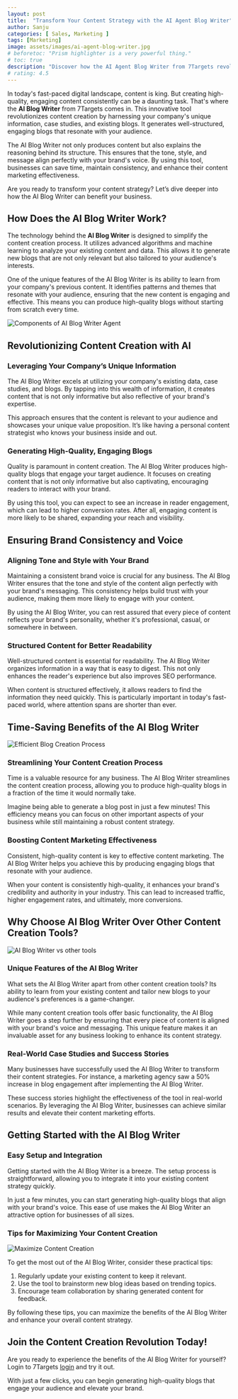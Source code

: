 ```yaml
---
layout: post
title:  "Transform Your Content Strategy with the AI Agent Blog Writer"
author: Sanju
categories: [ Sales, Marketing ]
tags: [Marketing]
image: assets/images/ai-agent-blog-writer.jpg
# beforetoc: "Prism highlighter is a very powerful thing."
# toc: true
description: "Discover how the AI Agent Blog Writer from 7Targets revolutionizes content creation, ensuring brand consistency and boosting marketing effectiveness."
# rating: 4.5
---
```


In today's fast-paced digital landscape, content is king. But creating high-quality, engaging content consistently can be a daunting task. That's where the **AI Blog Writer** from 7Targets comes in. This innovative tool revolutionizes content creation by harnessing your company's unique information, case studies, and existing blogs. It generates well-structured, engaging blogs that resonate with your audience.

The AI Blog Writer not only produces content but also explains the reasoning behind its structure. This ensures that the tone, style, and message align perfectly with your brand's voice. By using this tool, businesses can save time, maintain consistency, and enhance their content marketing effectiveness.

Are you ready to transform your content strategy? Let’s dive deeper into how the AI Blog Writer can benefit your business.

## How Does the AI Blog Writer Work?

The technology behind the **AI Blog Writer** is designed to simplify the content creation process. It utilizes advanced algorithms and machine learning to analyze your existing content and data. This allows it to generate new blogs that are not only relevant but also tailored to your audience's interests.

One of the unique features of the AI Blog Writer is its ability to learn from your company's previous content. It identifies patterns and themes that resonate with your audience, ensuring that the new content is engaging and effective. This means you can produce high-quality blogs without starting from scratch every time.

![Components of AI Blog Writer Agent](../assets/images/components-ai-blog-writer.png)

## Revolutionizing Content Creation with AI

### Leveraging Your Company’s Unique Information

The AI Blog Writer excels at utilizing your company's existing data, case studies, and blogs. By tapping into this wealth of information, it creates content that is not only informative but also reflective of your brand's expertise.

This approach ensures that the content is relevant to your audience and showcases your unique value proposition. It’s like having a personal content strategist who knows your business inside and out.

### Generating High-Quality, Engaging Blogs

Quality is paramount in content creation. The AI Blog Writer produces high-quality blogs that engage your target audience. It focuses on creating content that is not only informative but also captivating, encouraging readers to interact with your brand.

By using this tool, you can expect to see an increase in reader engagement, which can lead to higher conversion rates. After all, engaging content is more likely to be shared, expanding your reach and visibility.

## Ensuring Brand Consistency and Voice

### Aligning Tone and Style with Your Brand

Maintaining a consistent brand voice is crucial for any business. The AI Blog Writer ensures that the tone and style of the content align perfectly with your brand's messaging. This consistency helps build trust with your audience, making them more likely to engage with your content.

By using the AI Blog Writer, you can rest assured that every piece of content reflects your brand's personality, whether it's professional, casual, or somewhere in between.

### Structured Content for Better Readability

Well-structured content is essential for readability. The AI Blog Writer organizes information in a way that is easy to digest. This not only enhances the reader's experience but also improves SEO performance.

When content is structured effectively, it allows readers to find the information they need quickly. This is particularly important in today's fast-paced world, where attention spans are shorter than ever.

## Time-Saving Benefits of the AI Blog Writer

![Efficient Blog Creation Process](../assets/images/efficient-blog-creation-process.png)

### Streamlining Your Content Creation Process

Time is a valuable resource for any business. The AI Blog Writer streamlines the content creation process, allowing you to produce high-quality blogs in a fraction of the time it would normally take.

Imagine being able to generate a blog post in just a few minutes\! This efficiency means you can focus on other important aspects of your business while still maintaining a robust content strategy.

### Boosting Content Marketing Effectiveness

Consistent, high-quality content is key to effective content marketing. The AI Blog Writer helps you achieve this by producing engaging blogs that resonate with your audience.

When your content is consistently high-quality, it enhances your brand's credibility and authority in your industry. This can lead to increased traffic, higher engagement rates, and ultimately, more conversions.

## Why Choose AI Blog Writer Over Other Content Creation Tools?

![AI Blog Writer vs other tools](../assets/images/ai-writer-vs-other-tools.png)

### Unique Features of the AI Blog Writer

What sets the AI Blog Writer apart from other content creation tools? Its ability to learn from your existing content and tailor new blogs to your audience's preferences is a game-changer.

While many content creation tools offer basic functionality, the AI Blog Writer goes a step further by ensuring that every piece of content is aligned with your brand's voice and messaging. This unique feature makes it an invaluable asset for any business looking to enhance its content strategy.

### Real-World Case Studies and Success Stories

Many businesses have successfully used the AI Blog Writer to transform their content strategies. For instance, a marketing agency saw a 50% increase in blog engagement after implementing the AI Blog Writer.

These success stories highlight the effectiveness of the tool in real-world scenarios. By leveraging the AI Blog Writer, businesses can achieve similar results and elevate their content marketing efforts.

## Getting Started with the AI Blog Writer

### Easy Setup and Integration

Getting started with the AI Blog Writer is a breeze. The setup process is straightforward, allowing you to integrate it into your existing content strategy quickly.

In just a few minutes, you can start generating high-quality blogs that align with your brand's voice. This ease of use makes the AI Blog Writer an attractive option for businesses of all sizes.

### Tips for Maximizing Your Content Creation

![Maximize Content Creation](../assets/images/maximize-content-creation.png)

To get the most out of the AI Blog Writer, consider these practical tips:

1. Regularly update your existing content to keep it relevant.  
2. Use the tool to brainstorm new blog ideas based on trending topics.  
3. Encourage team collaboration by sharing generated content for feedback.

By following these tips, you can maximize the benefits of the AI Blog Writer and enhance your overall content strategy.

## Join the Content Creation Revolution Today!

Are you ready to experience the benefits of the AI Blog Writer for yourself? Login to 7Targets [login](https://solution.7targets.com/) and try it out.

With just a few clicks, you can begin generating high-quality blogs that engage your audience and elevate your brand.
